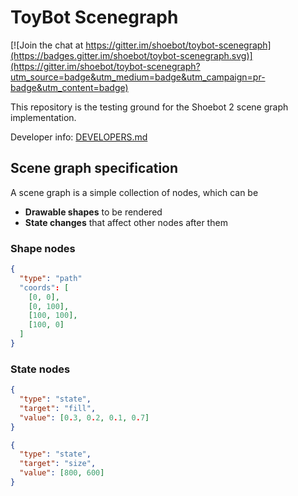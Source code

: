 # ToyBot Scenegraph

[![Join the chat at https://gitter.im/shoebot/toybot-scenegraph](https://badges.gitter.im/shoebot/toybot-scenegraph.svg)](https://gitter.im/shoebot/toybot-scenegraph?utm_source=badge&utm_medium=badge&utm_campaign=pr-badge&utm_content=badge)

This repository is the testing ground for the Shoebot 2 scene graph implementation.

Developer info: [DEVELOPERS.md](./DEVELOPERS.md)

## Scene graph specification

A scene graph is a simple collection of nodes, which can be

* **Drawable shapes** to be rendered
* **State changes** that affect other nodes after them

### Shape nodes

```json
{
  "type": "path"
  "coords": [
    [0, 0],
    [0, 100],
    [100, 100],
    [100, 0]
  ]
}
```

### State nodes

```json
{
  "type": "state",
  "target": "fill",
  "value": [0.3, 0.2, 0.1, 0.7]
}
```

```json
{
  "type": "state",
  "target": "size",
  "value": [800, 600]
}
```


